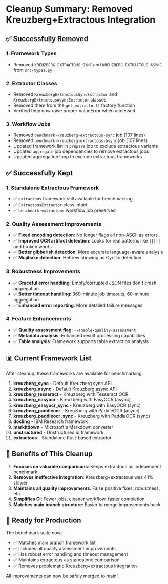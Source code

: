 # Cleanup Summary: Removed Kreuzberg+Extractous Integration

## ✅ Successfully Removed

### 1. Framework Types

- Removed `KREUZBERG_EXTRACTOUS_SYNC` and `KREUZBERG_EXTRACTOUS_ASYNC` from `src/types.py`

### 2. Extractor Classes

- Removed `KreuzbergExtractousSyncExtractor` and `KreuzbergExtractousAsyncExtractor` classes
- Removed them from the `get_extractor()` factory function
- Verified they now raise proper ValueError when accessed

### 3. Workflow Jobs

- Removed `benchmark-kreuzberg-extractous-sync` job (107 lines)
- Removed `benchmark-kreuzberg-extractous-async` job (107 lines)
- Updated framework list in `prepare` job to exclude extractous variants
- Updated `aggregate` job dependencies to remove extractous jobs
- Updated aggregation loop to exclude extractous frameworks

## ✅ Successfully Kept

### 1. Standalone Extractous Framework

- ✅ `extractous` framework still available for benchmarking
- ✅ `ExtractousExtractor` class intact
- ✅ `benchmark-extractous` workflow job preserved

### 2. Quality Assessment Improvements

- ✅ **Fixed encoding detection**: No longer flags all non-ASCII as errors
- ✅ **Improved OCR artifact detection**: Looks for real patterns like `|||||` and broken words
- ✅ **Better gibberish detection**: More accurate language-aware analysis
- ✅ **Mojibake detection**: Hebrew showing as Cyrillic detection

### 3. Robustness Improvements

- ✅ **Graceful error handling**: Empty/corrupted JSON files don't crash aggregation
- ✅ **Better timeout handling**: 360-minute job timeouts, 60-minute aggregation
- ✅ **Enhanced error reporting**: More detailed failure messages

### 4. Feature Enhancements

- ✅ **Quality assessment flag**: `--enable-quality-assessment`
- ✅ **Metadata analysis**: Enhanced result processing capabilities
- ✅ **Table analysis**: Framework supports table extraction analysis

## 📊 Current Framework List

After cleanup, these frameworks are available for benchmarking:

1. **kreuzberg_sync** - Default Kreuzberg sync API
1. **kreuzberg_async** - Default Kreuzberg async API
1. **kreuzberg_tesseract** - Kreuzberg with Tesseract OCR
1. **kreuzberg_easyocr** - Kreuzberg with EasyOCR (async)
1. **kreuzberg_easyocr_sync** - Kreuzberg with EasyOCR (sync)
1. **kreuzberg_paddleocr** - Kreuzberg with PaddleOCR (async)
1. **kreuzberg_paddleocr_sync** - Kreuzberg with PaddleOCR (sync)
1. **docling** - IBM Research framework
1. **markitdown** - Microsoft's Markdown converter
1. **unstructured** - Unstructured.io framework
1. **extractous** - Standalone Rust-based extractor

## 🎯 Benefits of This Cleanup

1. **Focuses on valuable comparisons**: Keeps extractous as independent benchmark
1. **Removes ineffective integration**: Kreuzberg+extractous was 41% slower
1. **Maintains all quality improvements**: False positive fixes, robustness, etc.
1. **Simplifies CI**: Fewer jobs, cleaner workflow, faster completion
1. **Matches main branch structure**: Easier to merge improvements back

## 🚀 Ready for Production

The benchmark suite now:

- ✅ Matches main branch framework list
- ✅ Includes all quality assessment improvements
- ✅ Has robust error handling and timeout management
- ✅ Maintains extractous as standalone comparison
- ✅ Removes problematic Kreuzberg+extractous integration

All improvements can now be safely merged to main!
